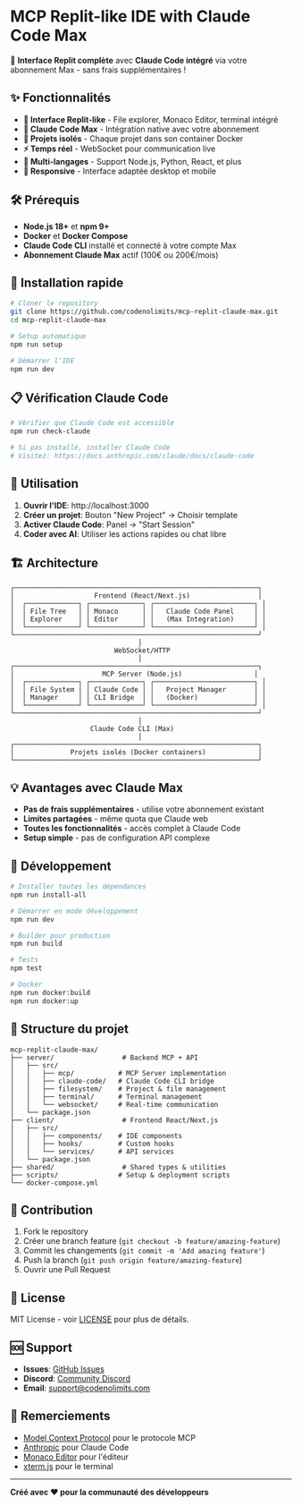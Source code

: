 # MCP Replit-like IDE with Claude Code Max

🚀 **Interface Replit complète** avec **Claude Code intégré** via votre abonnement Max - sans frais supplémentaires !

## ✨ Fonctionnalités

- **🎨 Interface Replit-like** - File explorer, Monaco Editor, terminal intégré
- **🤖 Claude Code Max** - Intégration native avec votre abonnement
- **🐳 Projets isolés** - Chaque projet dans son container Docker
- **⚡ Temps réel** - WebSocket pour communication live
- **🔧 Multi-langages** - Support Node.js, Python, React, et plus
- **📱 Responsive** - Interface adaptée desktop et mobile

## 🛠️ Prérequis

- **Node.js 18+** et **npm 9+**
- **Docker** et **Docker Compose**
- **Claude Code CLI** installé et connecté à votre compte Max
- **Abonnement Claude Max** actif (100€ ou 200€/mois)

## 🚀 Installation rapide

```bash
# Cloner le repository
git clone https://github.com/codenolimits/mcp-replit-claude-max.git
cd mcp-replit-claude-max

# Setup automatique
npm run setup

# Démarrer l'IDE
npm run dev
```

## 📋 Vérification Claude Code

```bash
# Vérifier que Claude Code est accessible
npm run check-claude

# Si pas installé, installer Claude Code
# Visitez: https://docs.anthropic.com/claude/docs/claude-code
```

## 🎯 Utilisation

1. **Ouvrir l'IDE**: http://localhost:3000
2. **Créer un projet**: Bouton "New Project" → Choisir template
3. **Activer Claude Code**: Panel → "Start Session"
4. **Coder avec AI**: Utiliser les actions rapides ou chat libre

## 🏗️ Architecture

```
┌─────────────────────────────────────────────────────────────┐
│                    Frontend (React/Next.js)                 │
│  ┌─────────────┐ ┌─────────────┐ ┌─────────────────────────┐ │
│  │ File Tree   │ │ Monaco      │ │   Claude Code Panel     │ │
│  │ Explorer    │ │ Editor      │ │   (Max Integration)     │ │
│  └─────────────┘ └─────────────┘ └─────────────────────────┘ │
└─────────────────────────────────────────────────────────────┘
                                │
                          WebSocket/HTTP
                                │
┌─────────────────────────────────────────────────────────────┐
│                      MCP Server (Node.js)                  │
│  ┌─────────────┐ ┌─────────────┐ ┌─────────────────────────┐ │
│  │ File System │ │ Claude Code │ │   Project Manager       │ │
│  │ Manager     │ │ CLI Bridge  │ │   (Docker)              │ │
│  └─────────────┘ └─────────────┘ └─────────────────────────┘ │
└─────────────────────────────────────────────────────────────┘
                                │
                    Claude Code CLI (Max)
                                │
┌─────────────────────────────────────────────────────────────┐
│              Projets isolés (Docker containers)             │
└─────────────────────────────────────────────────────────────┘
```

## 💡 Avantages avec Claude Max

- **Pas de frais supplémentaires** - utilise votre abonnement existant
- **Limites partagées** - même quota que Claude web
- **Toutes les fonctionnalités** - accès complet à Claude Code
- **Setup simple** - pas de configuration API complexe

## 🔧 Développement

```bash
# Installer toutes les dépendances
npm run install-all

# Démarrer en mode développement
npm run dev

# Builder pour production
npm run build

# Tests
npm test

# Docker
npm run docker:build
npm run docker:up
```

## 📁 Structure du projet

```
mcp-replit-claude-max/
├── server/                 # Backend MCP + API
│   ├── src/
│   │   ├── mcp/           # MCP Server implementation
│   │   ├── claude-code/   # Claude Code CLI bridge
│   │   ├── filesystem/    # Project & file management
│   │   ├── terminal/      # Terminal management
│   │   └── websocket/     # Real-time communication
│   └── package.json
├── client/                 # Frontend React/Next.js
│   ├── src/
│   │   ├── components/    # IDE components
│   │   ├── hooks/         # Custom hooks
│   │   └── services/      # API services
│   └── package.json
├── shared/                 # Shared types & utilities
├── scripts/               # Setup & deployment scripts
└── docker-compose.yml
```

## 🤝 Contribution

1. Fork le repository
2. Créer une branch feature (`git checkout -b feature/amazing-feature`)
3. Commit les changements (`git commit -m 'Add amazing feature'`)
4. Push la branch (`git push origin feature/amazing-feature`)
5. Ouvrir une Pull Request

## 📄 License

MIT License - voir [LICENSE](LICENSE) pour plus de détails.

## 🆘 Support

- **Issues**: [GitHub Issues](https://github.com/codenolimits/mcp-replit-claude-max/issues)
- **Discord**: [Community Discord](https://discord.gg/your-server)
- **Email**: support@codenolimits.com

## 🎉 Remerciements

- [Model Context Protocol](https://modelcontextprotocol.io/) pour le protocole MCP
- [Anthropic](https://anthropic.com/) pour Claude Code
- [Monaco Editor](https://microsoft.github.io/monaco-editor/) pour l'éditeur
- [xterm.js](https://xtermjs.org/) pour le terminal

---

**Créé avec ❤️ pour la communauté des développeurs**